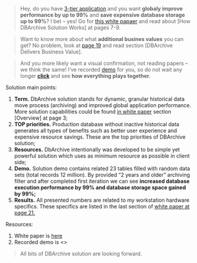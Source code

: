 >Hey, do you have <a href="https://en.wikipedia.org/wiki/Multitier_architecture#Three-tier_architecture" target="_blank">3-tier application</a> and you want **globaly improve performance by up to 99%** and **save expensive database storage up to 99%**? I bet – yes! Go for <a href="DbArchive.pdf" target="_blank">this white papaer</a> and read about [How DBArchive Solution Works] at pages 7-9.

>Want to know more about what **additional busines values** you can get? No problem, look at <a href="DbArchive.pdf" target="_blank">page 19</a> and read section [DBArchive Delivers Business Value].

>And you more likely want a visual confirmation, not reading papers – we think the same! I’ve recorded <a href="DbArchive.pdf" target="_blank">demo</a> for you, so do not wait any longer <a href="DbArchive.pdf" target="_blank">**click**</a> and see **how everything plays together.**

Solution main points:
1. **Term.** DbArchive solution stands for dynamic, granular historical data move process (archiving) and improved global application performance. More solution capabilities could be found <a href="DbArchive.pdf" target="_blank">in white paper</a> section [Overview] at page 3;
2. **TOP priorities.** Production database without inactive historical data generates all types of benefits such as better user experience and expensive resource savings. These are the top priorities of DBArchive solution;
3. **Resources.** DbArchive intentionally was developed to be simple yet powerful solution which uses as minimum resource as possible in client side;
4. **Demo.** Solution demo contains related 23 tables filled with random data sets (total records 12 million). By provided “2 years and older” archiving filter and after completed first iteration we can see **increased database execution performance by 99% and database storage space gained by 99%;**
5. **Results.** All presented numbers are related to my workstation hardware specifics. These specifics are listed in the last section of <a href="DbArchive.pdf" target="_blank">white paper at page 21.</a>

Resources:
1. White paper is <a href="DbArchive.pdf" target="_blank">here</a>
2. Recorded demo is <<here>>

> All bits of DBArchive solution are looking forward.

